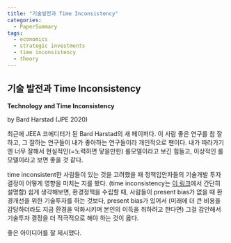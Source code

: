 ```yaml
---
title: "기술발전과 Time Inconsistency"
categories:
  - PaperSummary
tags:
  - economics
  - strategic investments
  - time inconsistency
  - theory
---
```


## 기술 발전과 Time Inconsistency

**Technology and Time Inconsistency**

by Bard Harstad (JPE 2020) 

<!--
> A growing body of evidence suggests that individuals have time-inconsistent preferences. Even when they do not, policy makers who fear to loose elections will apply discount rates that decrease in relative time when they consider investment projects. To influence future choices, current strategic investments or investment subsidies should be larger for technologies that are strategic complements to future investments, further upstream in the supply chain, and characterized by longer maturity. A quantitative assessment suggests that time inconsistency can rationalize subsidies at similar levels as market failures such as externalities can. Furthermore, the two effects are superadditive: Time inconsistency and strategic investments are thus especially important for long-term policies associated with externalities.
-->

최근에 JEEA 코에디터가 된 Bard Harstad의 새 페이퍼다. 이 사람 좋은 연구를 참 잘하고, 그 잘하는 연구들이 내가 좋아하는 연구들이라 개인적으로 팬이다. 내가 따라가기엔 너무 잘해서 현실적인(=노력하면 닿을만한) 롤모델이라고 보긴 힘들고, 이상적인 롤모델이라고 보면 좋을 것 같다.

time inconsistent한 사람들이 있는 것을 고려했을 때 정책입안자들의 기술개발 투자 결정이 어떻게 영향을 미치는 지를 봤다.
(time inconsistency는 [이 링크](https://studyingactor.github.io/papersummary/figuring-out-reasons-for-self-control/)에서 간단히 설명함) 쉽게 생각해보면, 환경정책을 수립할 때, 사람들이 present bias가 없을 때 환경개선을 위한 기술투자를 하는 것보다, present bias가 있어서 (미래에 더 큰 비용을 감당하더라도 지금 환경을 악화시키며 본인의 이득을 취하려고 한다면) 그걸 감안해서 기술투자 결정을 더 적극적으로 해야 하는 것이 옳다.

좋은 아이디어를 잘 제시했다.
